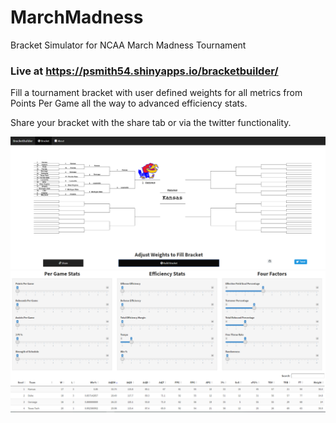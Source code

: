 # MarchMadness
Bracket Simulator for NCAA March Madness Tournament

### Live at https://psmith54.shinyapps.io/bracketbuilder/


Fill a tournament bracket with user defined weights for all metrics from Points Per Game all the way to advanced efficiency stats.

Share your bracket with the share tab or via the twitter functionality.




![img](bracket.PNG)
![img](bracket2.PNG)

